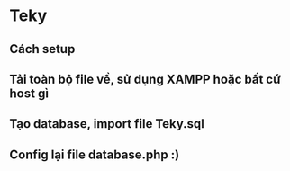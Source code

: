 # Teky
## Cách setup

## Tải toàn bộ file về, sử dụng XAMPP hoặc bất cứ host gì
## Tạo database, import file Teky.sql
## Config lại file database.php :)
